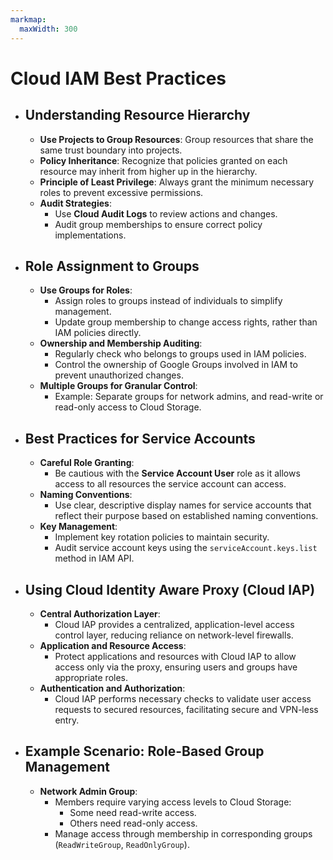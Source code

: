 ```yaml
---
markmap:
  maxWidth: 300
---
```


# Cloud IAM Best Practices

- ## **Understanding Resource Hierarchy**
  - **Use Projects to Group Resources**: Group resources that share the same trust boundary into projects.
  - **Policy Inheritance**: Recognize that policies granted on each resource may inherit from higher up in the hierarchy.
  - **Principle of Least Privilege**: Always grant the minimum necessary roles to prevent excessive permissions.
  - **Audit Strategies**:
    - Use **Cloud Audit Logs** to review actions and changes.
    - Audit group memberships to ensure correct policy implementations.

- ## **Role Assignment to Groups**
  - **Use Groups for Roles**:
    - Assign roles to groups instead of individuals to simplify management.
    - Update group membership to change access rights, rather than IAM policies directly.
  - **Ownership and Membership Auditing**:
    - Regularly check who belongs to groups used in IAM policies.
    - Control the ownership of Google Groups involved in IAM to prevent unauthorized changes.
  - **Multiple Groups for Granular Control**:
    - Example: Separate groups for network admins, and read-write or read-only access to Cloud Storage.

- ## **Best Practices for Service Accounts**
  - **Careful Role Granting**:
    - Be cautious with the **Service Account User** role as it allows access to all resources the service account can access.
  - **Naming Conventions**:
    - Use clear, descriptive display names for service accounts that reflect their purpose based on established naming conventions.
  - **Key Management**:
    - Implement key rotation policies to maintain security.
    - Audit service account keys using the `serviceAccount.keys.list` method in IAM API.

- ## **Using Cloud Identity Aware Proxy (Cloud IAP)**
  - **Central Authorization Layer**:
    - Cloud IAP provides a centralized, application-level access control layer, reducing reliance on network-level firewalls.
  - **Application and Resource Access**:
    - Protect applications and resources with Cloud IAP to allow access only via the proxy, ensuring users and groups have appropriate roles.
  - **Authentication and Authorization**:
    - Cloud IAP performs necessary checks to validate user access requests to secured resources, facilitating secure and VPN-less entry.

- ## **Example Scenario: Role-Based Group Management**
  - **Network Admin Group**:
    - Members require varying access levels to Cloud Storage:
      - Some need read-write access.
      - Others need read-only access.
    - Manage access through membership in corresponding groups (`ReadWriteGroup`, `ReadOnlyGroup`).
